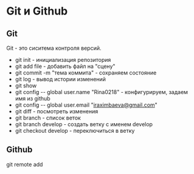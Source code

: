 # Git и Github
## Git
Git - это сиситема контроля версий.
* git init - инициализация репозитория
* git add  file - добавить файл на "сцену"
* git commit -m "тема коммита" - сохраняем состояние
* git log - вывод истории изменений
* git show
* git config -- global user.name "Rina0218" - конфигурируем, задаем имя из github
* git config -- global user.email "iraximbaeva@gmail.com"
* git diff - посмотреть изменения
* git branch - список веток
* git branch develop - создать ветку с именем develop
* git checkout develop - переключиться в ветку


## Github
git remote add